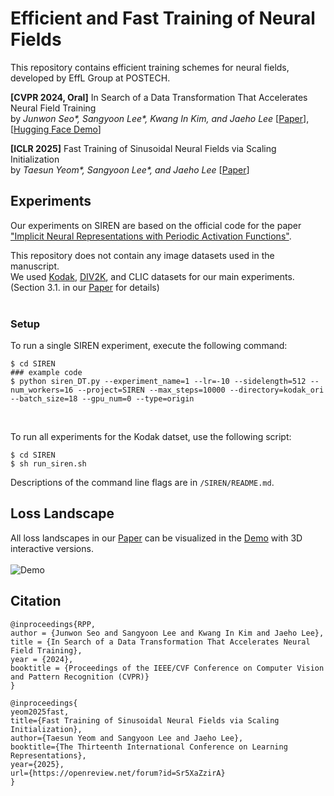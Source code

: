 # Efficient and Fast Training of Neural Fields

This repository contains efficient training schemes for neural fields, developed by EffL Group at POSTECH.

**[CVPR 2024, Oral]** In Search of a Data Transformation That Accelerates Neural Field Training <br>
by _Junwon Seo*, Sangyoon Lee*, Kwang In Kim, and Jaeho Lee_ [[Paper](https://arxiv.org/abs/2311.17094)], [[Hugging Face Demo](https://huggingface.co/papers/2311.17094)]

**[ICLR 2025]** Fast Training of Sinusoidal Neural Fields via Scaling Initialization <br>
by _Taesun Yeom*, Sangyoon Lee*, and Jaeho Lee_ [[Paper](https://arxiv.org/abs/2410.04779)]


## Experiments

Our experiments on SIREN are based on the official code for the paper ["Implicit Neural Representations with Periodic Activation Functions"](https://github.com/vsitzmann/siren).<br>

This repository does not contain any image datasets used in the manuscript.<br>
We used [Kodak](https://r0k.us/graphics/kodak/), [DIV2K](https://data.vision.ee.ethz.ch/cvl/DIV2K/), and CLIC datasets for our main experiments. (Section 3.1. in our [Paper](https://arxiv.org/abs/2311.17094) for details)
<br><br>

### Setup

To run a single SIREN experiment, execute the following command:

```
$ cd SIREN
### example code
$ python siren_DT.py --experiment_name=1 --lr=-10 --sidelength=512 --num_workers=16 --project=SIREN --max_steps=10000 --directory=kodak_ori --batch_size=18 --gpu_num=0 --type=origin
```
<br>

To run all experiments for the Kodak datset, use the following script:

```
$ cd SIREN
$ sh run_siren.sh
```

Descriptions of the command line flags are in `/SIREN/README.md`. 
<br>

## Loss Landscape

All loss landscapes in our [Paper](https://arxiv.org/abs/2311.17094) can be visualized in the [Demo](https://huggingface.co/spaces/lyunm1206/Interactive_Loss_Landscapes) with 3D interactive versions.<br>
<br>
![Demo](./assets/demo.png)

## Citation

```
@inproceedings{RPP,
author = {Junwon Seo and Sangyoon Lee and Kwang In Kim and Jaeho Lee},
title = {In Search of a Data Transformation That Accelerates Neural Field Training},
year = {2024},
booktitle = {Proceedings of the IEEE/CVF Conference on Computer Vision and Pattern Recognition (CVPR)}
}
```

```
@inproceedings{
yeom2025fast,
title={Fast Training of Sinusoidal Neural Fields via Scaling Initialization},
author={Taesun Yeom and Sangyoon Lee and Jaeho Lee},
booktitle={The Thirteenth International Conference on Learning Representations},
year={2025},
url={https://openreview.net/forum?id=Sr5XaZzirA}
}
```
